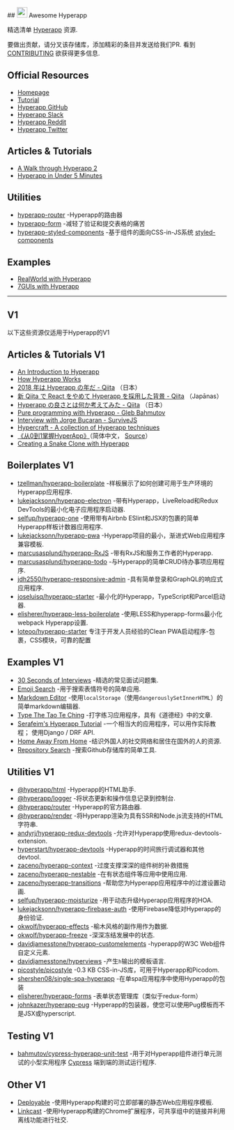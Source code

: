 <div class="github-widget" data-repo="jorgebucaran/awesome-hyperapp"></div>
<script async src="https://pagead2.googlesyndication.com/pagead/js/adsbygoogle.js"></script><ins class="adsbygoogle" style="display:block" data-ad-client="ca-pub-6890694312814945" data-ad-slot="5473692530" data-ad-format="auto"  data-full-width-responsive="true"></ins><script>(adsbygoogle = window.adsbygoogle || []).push({});</script>
## <img height=24 src=https://cdn.rawgit.com/JorgeBucaran/f53d2c00bafcf36e84ffd862f0dc2950/raw/882f20c970ff7d61aa04d44b92fc3530fa758bc0/Hyperapp.svg?sanitize=true> Awesome Hyperapp

精选清单 [Hyperapp](https://hyperapp.dev) 资源. 

 要做出贡献，请分叉该存储库，添加精彩的条目并发送给我们PR.  看到 [CONTRIBUTING](https://github.com/jorgebucaran/awesome-hyperapp/blob/master//CONTRIBUTING.md) 欲获得更多信息.

<!-- TOC -->


<!-- /TOC -->

## Official Resources

* [Homepage](https://hyperapp.dev/)
* [Tutorial](https://hyperapp.dev/tutorial)
* [Hyperapp GitHub](https://github.com/jorgebucaran/hyperapp)
* [Hyperapp Slack](https://hyperappjs.herokuapp.com/)
* [Hyperapp Reddit](https://www.reddit.com/r/hyperapp/)
* [Hyperapp Twitter](https://twitter.com/hyperappjs)


## Articles & Tutorials

* [A Walk through Hyperapp 2](https://medium.com/hyperapp/a-walk-through-hyperapp-2-b1f642fca172)
* [Hyperapp in Under 5 Minutes](https://medium.com/@NickDodson/hyperapp-v2-in-under-5-minutes-7e9fa49f7f5)

## Utilities

* [hyperapp-router](https://github.com/mrozbarry/hyperapp-router) -Hyperapp的路由器
* [hyperapp-form](https://github.com/zaceno/hyperapp-form) -减轻了验证和提交表格的痛苦
* [hyperapp-styled-components](https://github.com/silentcicero/hyperapp-styled-components) -基于组件的面向CSS-in-JS系统 [styled-components](https://styled-components.com)

## Examples

* [RealWorld with Hyperapp](https://github.com/kwasniew/hyperapp2-real-world-example)
* [7GUIs with Hyperapp](https://github.com/zaceno/sevenguis-hyperapp)

---

## V1

以下这些资源仅适用于Hyperapp的V1

## Articles & Tutorials V1

* [An Introduction to Hyperapp](https://www.sitepoint.com/hyperapp-1-kb-javascript-library/)
* [How Hyperapp Works](https://gist.github.com/JorgeBucaran/8dc33b7947f3193eb2ea3d5700e27036)
* [2018 年は Hyperapp の年だ - Qiita](https://qiita.com/JorgeBucaran/items/c48446babe0627e25ee6) （日本）
* [新 Qiita で React をやめて Hyperapp を採用した背景 - Qiita](https://qiita.com/yuku_t/items/2839e57a1933507f36b4) （Japānas）
* [Hyperapp の良さとは何か考えてみた - Qiita](https://qiita.com/ababup1192/items/0dd5c70bee5feaf5dea3) （日本）
* [Pure programming with Hyperapp - Gleb Bahmutov](https://glebbahmutov.com/blog/pure-programming-with-hyper-app)
* [Interview with Jorge Bucaran - SurviveJS](https://survivejs.com/blog/hyperapp-interview)
* [Hypercraft - A collection of Hyperapp techniques](https://zaceno.github.io/hypercraft/)
* [《从0到1掌握HyperApp》](https://hyperapp.js.cool/)（简体中文， [Source](https://github.com/willin/hyperapp.js.cool)）
* [Creating a Snake Clone with Hyperapp](https://dev.to/avalander/create-a-snake-clone-with-hyperapp-part-1-2ffn)

## Boilerplates V1

* [tzellman/hyperapp-boilerplate](https://github.com/tzellman/hyperapp-boilerplate) -样板展示了如何创建可用于生产环境的Hyperapp应用程序.
* [lukejacksonn/hyperapp-electron](https://github.com/lukejacksonn/hyperapp-electron) -带有Hyperapp，LiveReload和Redux DevTools的最小化电子应用程序启动器.
* [selfup/hyperapp-one](https://github.com/selfup/hyperapp-one) -使用带有Airbnb ESlint和JSX的包裹的简单Hyperapp样板计数器应用程序.
* [lukejacksonn/hyperapp-pwa](https://github.com/lukejacksonn/hyperapp-pwa) -Hyperapp项目的最小，渐进式Web应用程序兼容模板.
* [marcusasplund/hyperapp-RxJS](https://github.com/marcusasplund/hyperapp-RxJS) -带有RxJS和服务工作者的Hyperapp.
* [marcusasplund/hyperapp-todo](https://github.com/marcusasplund/hyperapp-todo-simple) -与Hyperapp的简单CRUD待办事项应用程序.
* [jdh2550/hyperapp-responsive-admin](https://github.com/jdh2550/hyperapp-responsive-admin) -具有简单登录和GraphQL的响应式应用程序.
* [joseluisq/hyperapp-starter](https://github.com/joseluisq/hyperapp-starter) -最小化的Hyperapp，TypeScript和Parcel启动器.
* [elisherer/hyperapp-less-boilerplate](https://github.com/elisherer/hyperapp-less-boilerplate) -使用LESS和hyperapp-forms最小化webpack Hyperapp设置. 
* [loteoo/hyperapp-starter](https://github.com/loteoo/hyperapp-starter) 专注于开发人员经验的Clean PWA启动程序-包裹，CSS模块，可靠的配置

## Examples V1

* [30 Seconds of Interviews](https://github.com/fejes713/30-seconds-of-interviews) -精选的常见面试问题集.
* [Emoji Search](https://codepen.io/ismamz/pen/ppGMWM) -用于搜索表情符号的简单应用.
* [Markdown Editor](https://codepen.io/ismamz/pen/wpNvmy) -使用`localStorage`（使用`dangerouslySetInnerHTML`）的简单markdown编辑器.
* [Type The Tao Te Ching](https://github.com/callum-oakley/type-the-tao-te-ching) -打字练习应用程序，具有《道德经》中的文章.
* [Serafeim's Hyperapp Tutorial](https://github.com/spapas/hyperapp-tutorial)  -一个相当大的应用程序，可以用作实际教程；  使用Django / DRF API.
* [Home Away From Home](https://homeawayfromhome.online) -结识外国人的社交网络和居住在国外的人的资源.
* [Repository Search](https://ricosmall.github.io/hyperapp-search) -搜索Github存储库的简单工具.


## Utilities V1

* [@hyperapp/html](https://github.com/hyperapp/html) -Hyperapp的HTML助手.
* [@hyperapp/logger](https://github.com/hyperapp/logger) -将状态更新和操作信息记录到控制台.
* [@hyperapp/router](https://github.com/hyperapp/router) -Hyperapp的官方路由器.
* [@hyperapp/render](https://github.com/hyperapp/render) -将Hyperapp渲染为具有SSR和Node.js流支持的HTML字符串.
* [andyrj/hyperapp-redux-devtools](https://github.com/andyrj/hyperapp-redux-devtools) -允许对Hyperapp使用redux-devtools-extension.
* [hyperstart/hyperapp-devtools](https://github.com/hyperstart/hyperapp-devtools) -Hyperapp的时间旅行调试器和其他devtool.
* [zaceno/hyperapp-context](https://github.com/zaceno/hyperapp-context) -过度支撑深深的组件树的补救措施
* [zaceno/hyperapp-nestable](https://github.com/zaceno/hyperapp-nestable) -在有状态组件等应用中使用应用.
* [zaceno/hyperapp-transitions](https://github.com/zaceno/hyperapp-transitions) -帮助您为Hyperapp应用程序中的过渡设置动画.
* [selfup/hyperapp-moisturize](https://github.com/selfup/hyperapp-moisturize) -用于动态升级Hyperapp应用程序的HOA.
* [lukejacksonn/hyperapp-firebase-auth](https://github.com/lukejacksonn/hyperapp-firebase-auth) -使用Firebase降低对Hyperapp的身份验证.
* [okwolf/hyperapp-effects](https://github.com/okwolf/hyperapp-effects) -榆木风格的副作用作为数据.
* [okwolf/hyperapp-freeze](https://github.com/okwolf/hyperapp-freeze) -深深冻结发展中的状态.
* [davidjamesstone/hyperapp-customelements](https://github.com/davidjamesstone/hyperapp-customelements) -hyperapp的W3C Web组件自定义元素.
* [davidjamesstone/hyperviews](https://github.com/davidjamesstone/hyperviews) -产生`h`输出的模板语言.
* [picostyle/picostyle](https://github.com/picostyle/picostyle) -0.3 KB CSS-in-JS库，可用于Hyperapp和Picodom.
* [shershen08/single-spa-hyperapp](https://github.com/shershen08/single-spa-hyperapp) -在单spa应用程序中使用Hyperapp的包装
* [elisherer/hyperapp-forms](https://github.com/elisherer/hyperapp-forms) -表单状态管理库（类似于redux-form）
* [johnkazer/hyperapp-pug](https://github.com/johnkazer/hyperapp-pug) -Hyperapp的包装器，使您可以使用Pug模板而不是JSX或hyperscript.

## Testing V1

* [bahmutov/cypress-hyperapp-unit-test](https://github.com/bahmutov/cypress-hyperapp-unit-test) -用于对Hyperapp组件进行单元测试的小型实用程序 [Cypress](https://github.com/cypress-io/cypress) 端到端的测试运行程序.

## Other V1

* [Deployable](https://github.com/lukejacksonn/deployable) -使用Hyperapp构建的可立即部署的静态Web应用程序模板.
* [Linkcast](https://github.com/ajaxtown/linkcast) -使用Hyperapp构建的Chrome扩展程序，可共享组中的链接并利用离线功能进行社交.
